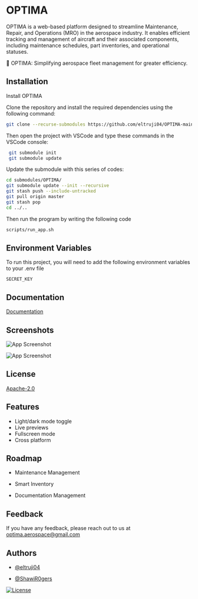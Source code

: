 # OPTIMA

OPTIMA is a web-based platform designed to streamline Maintenance, Repair, and Operations (MRO) in the aerospace industry. It enables efficient tracking and management of aircraft and their associated components, including maintenance schedules, part inventories, and operational statuses.

🌟 OPTIMA: Simplifying aerospace fleet management for greater efficiency.

## Installation

Install OPTIMA
   
   Clone the repository and install the required dependencies using the following command:
   ```bash
   git clone --recurse-submodules https://github.com/eltruji04/OPTIMA-main
```



Then open the project with VSCode and type these commands in the VSCode console:
   ```bash
    git submodule init
    git submodule update
```

Update the submodule with this series of codes:
   ```bash
cd submodules/OPTIMA/
git submodule update --init --recursive
git stash push --include-untracked
git pull origin master
git stash pop
cd ../..
```

Then run the program by writing the following code
   ```bash
scripts/run_app.sh
```
## Environment Variables

To run this project, you will need to add the following environment variables to your .env file

`SECRET_KEY`


## Documentation

[Documentation](#)


## Screenshots

![App Screenshot](https://github.com/user-attachments/assets/04828215-8b07-4359-bd73-292b0235060d)

![App Screenshot](https://github.com/user-attachments/assets/7f62920c-7dda-4321-8d41-3b734289907e)


## License

[Apache-2.0](https://www.apache.org/licenses/)


## Features

- Light/dark mode toggle
- Live previews
- Fullscreen mode
- Cross platform


## Roadmap

- Maintenance Management

- Smart Inventory

- Documentation Management

## Feedback

If you have any feedback, please reach out to us at optima.aerospace@gmail.com



## Authors

- [@eltruji04](https://github.com/eltruji04)

- [@ShawiR0gers](https://github.com/ShawiR0gers)

[![License](https://img.shields.io/badge/License-Apache_2.0-blue.svg)](https://opensource.org/licenses/Apache-2.0)

